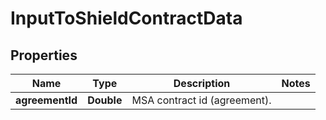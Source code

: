 

# InputToShieldContractData


## Properties

| Name | Type | Description | Notes |
|------------ | ------------- | ------------- | -------------|
|**agreementId** | **Double** | MSA contract id (agreement). |  |



